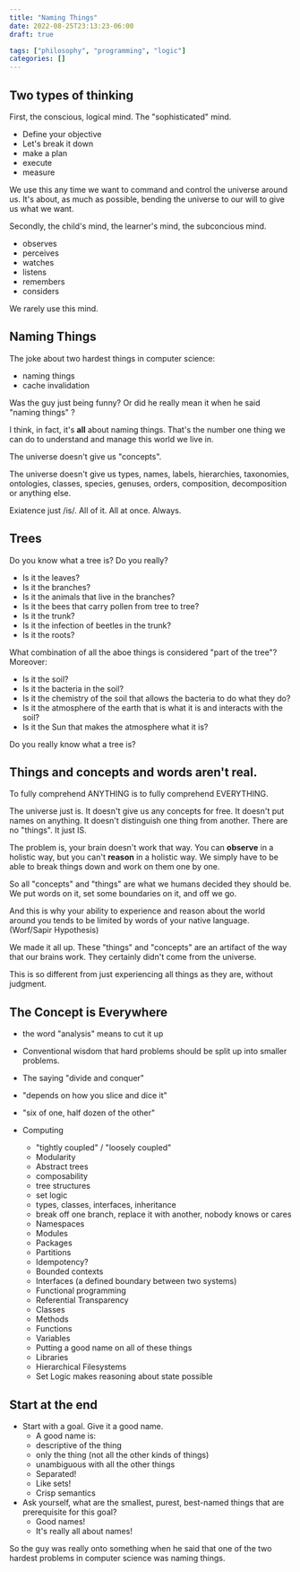 ```yaml
---
title: "Naming Things"
date: 2022-08-25T23:13:23-06:00
draft: true

tags: ["philosophy", "programming", "logic"]
categories: []
---
```



## Two types of thinking

First, the conscious, logical mind.  The "sophisticated" mind.

- Define your objective
- Let's break it down
- make a plan
- execute
- measure

We use this any time we want to command and control the universe around us.
It's about, as much as possible, bending the universe to our will to give us
what we want.

Secondly, the child's mind, the learner's mind, the subconcious mind.

- observes
- perceives
- watches
- listens
- remembers
- considers

We rarely use this mind.


## Naming Things

The joke about two hardest things in computer science:

- naming things
- cache invalidation

Was the guy just being funny?  Or did he really mean it when he said "naming
things" ?

I think, in fact, it's **all** about naming things.  That's the number one
thing we can do to understand and manage this world we live in.

The universe doesn't give us "concepts".

The universe doesn't give us types, names, labels, hierarchies, taxonomies, ontologies, classes, species, genuses, orders, composition, decomposition or anything else.

Exiatence just /is/.  All of it.  All at once.  Always.


## Trees

Do you know what a tree is?  Do you really?

- Is it the leaves?
- Is it the branches?
- Is it the animals that live in the branches?
- Is it the bees that carry pollen from tree to tree?
- Is it the trunk?
- Is it the infection of beetles in the trunk?
- Is it the roots?

What combination of all the aboe things is considered "part of the tree"? Moreover:

- Is it the soil?
- Is it the bacteria in the soil?
- Is it the chemistry of the soil that allows the bacteria to do what they do?
- Is it the atmosphere of the earth that is what it is and interacts with the
  soil?
- Is it the Sun that makes the atmosphere what it is?

Do you really know what a tree is?


## Things and concepts and words aren't real.

To fully comprehend ANYTHING is to fully comprehend EVERYTHING.

The universe just is.  It doesn't give us any concepts for free.  It doesn't
put names on anything.  It doesn't distinguish one thing from another.  There
are no "things".  It just IS.

The problem is, your brain doesn't work that way.  You can **observe** in a
holistic way, but you can't **reason** in a holistic way.  We simply have to be
able to break things down and work on them one by one.

So all "concepts" and "things" are what we humans decided they should be.  We
put words on it, set some boundaries on it, and off we go.

And this is why your ability to experience and reason about the world around
you tends to be limited by words of your native language. (Worf/Sapir Hypothesis)

We made it all up.  These "things" and "concepts" are an artifact of the way
that our brains work.  They certainly didn't come from the universe.

This is so different from just experiencing all things as they are, without
judgment.


## The Concept is Everywhere

- the word "analysis" means to cut it up
- Conventional wisdom that hard problems should be split up into smaller
  problems.
- The saying "divide and conquer"
- "depends on how you slice and dice it"
- "six of one, half dozen of the other"

- Computing
    - "tightly coupled" / "loosely coupled"
    - Modularity
    - Abstract trees
    - composability
    - tree structures
    - set logic
    - types, classes, interfaces, inheritance
    - break off one branch, replace it with another, nobody knows or cares
    - Namespaces
    - Modules
    - Packages
    - Partitions
    - Idempotency?
    - Bounded contexts
    - Interfaces (a defined boundary between two systems)
    - Functional programming
    - Referential Transparency
    - Classes
    - Methods
    - Functions
    - Variables
    - Putting a good name on all of these things
    - Libraries
    - Hierarchical Filesystems
    - Set Logic makes reasoning about state possible


## Start at the end

- Start with a goal.  Give it a good name.
    - A good name is:
    - descriptive of the thing
    - only the thing (not all the other kinds of things)
    - unambiguous with all the other things
    - Separated!
    - Like sets!
    - Crisp semantics
- Ask yourself, what are the smallest, purest, best-named things that are
  prerequisite for this goal?
    - Good names!
    - It's really all about names!

So the guy was really onto something when he said that one of the two hardest
problems in computer science was naming things.
